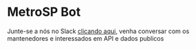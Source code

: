 # MetroSP Bot

Junte-se a nós no Slack [clicando aqui](http://databr.herokuapp.com/), venha conversar com os mantenedores e interessados em API e dados publicos 
